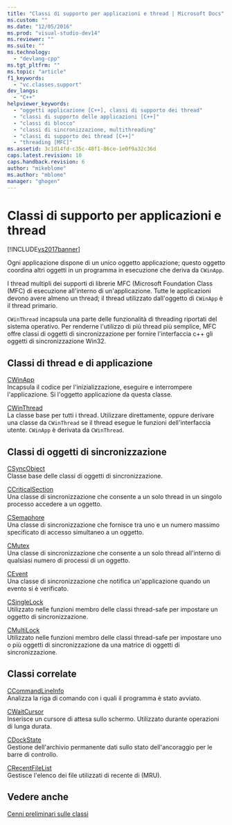 ```yaml
---
title: "Classi di supporto per applicazioni e thread | Microsoft Docs"
ms.custom: ""
ms.date: "12/05/2016"
ms.prod: "visual-studio-dev14"
ms.reviewer: ""
ms.suite: ""
ms.technology: 
  - "devlang-cpp"
ms.tgt_pltfrm: ""
ms.topic: "article"
f1_keywords: 
  - "vc.classes.support"
dev_langs: 
  - "C++"
helpviewer_keywords: 
  - "oggetti applicazione [C++], classi di supporto dei thread"
  - "classi di supporto delle applicazioni [C++]"
  - "classi di blocco"
  - "classi di sincronizzazione, multithreading"
  - "classi di supporto dei thread [C++]"
  - "threading [MFC]"
ms.assetid: 3c1d14fd-c35c-48f1-86ce-1e0f9a32c36d
caps.latest.revision: 10
caps.handback.revision: 6
author: "mikeblome"
ms.author: "mblome"
manager: "ghogen"
---
```

# Classi di supporto per applicazioni e thread
[!INCLUDE[vs2017banner](../assembler/inline/includes/vs2017banner.md)]

Ogni applicazione dispone di un unico oggetto applicazione; questo oggetto coordina altri oggetti in un programma in esecuzione che deriva da `CWinApp`.  
  
 I thread multipli dei supporti di librerie MFC \(Microsoft Foundation Class \(MFC\) di esecuzione all'interno di un'applicazione.  Tutte le applicazioni devono avere almeno un thread; il thread utilizzato dall'oggetto di `CWinApp` è il thread primario.  
  
 `CWinThread` incapsula una parte delle funzionalità di threading riportati del sistema operativo.  Per renderne l'utilizzo di più thread più semplice, MFC offre classi di oggetti di sincronizzazione per fornire l'interfaccia c\+\+ gli oggetti di sincronizzazione Win32.  
  
## Classi di thread e di applicazione  
 [CWinApp](../mfc/reference/cwinapp-class.md)  
 Incapsula il codice per l'inizializzazione, eseguire e interrompere l'applicazione.  Si l'oggetto applicazione da questa classe.  
  
 [CWinThread](../mfc/reference/cwinthread-class.md)  
 La classe base per tutti i thread.  Utilizzare direttamente, oppure derivare una classe da `CWinThread` se il thread esegue le funzioni dell'interfaccia utente.  `CWinApp` è derivata da `CWinThread`.  
  
## Classi di oggetti di sincronizzazione  
 [CSyncObject](../mfc/reference/csyncobject-class.md)  
 Classe base delle classi di oggetti di sincronizzazione.  
  
 [CCriticalSection](../mfc/reference/ccriticalsection-class.md)  
 Una classe di sincronizzazione che consente a un solo thread in un singolo processo accedere a un oggetto.  
  
 [CSemaphore](../mfc/reference/csemaphore-class.md)  
 Una classe di sincronizzazione che fornisce tra uno e un numero massimo specificato di accesso simultaneo a un oggetto.  
  
 [CMutex](../mfc/reference/cmutex-class.md)  
 Una classe di sincronizzazione che consente a un solo thread all'interno di qualsiasi numero di processi di un oggetto.  
  
 [CEvent](../mfc/reference/cevent-class.md)  
 Una classe di sincronizzazione che notifica un'applicazione quando un evento si è verificato.  
  
 [CSingleLock](../mfc/reference/csinglelock-class.md)  
 Utilizzato nelle funzioni membro delle classi thread\-safe per impostare un oggetto di sincronizzazione.  
  
 [CMultiLock](../mfc/reference/cmultilock-class.md)  
 Utilizzato nelle funzioni membro delle classi thread\-safe per impostare uno o più oggetti di sincronizzazione da una matrice di oggetti di sincronizzazione.  
  
## Classi correlate  
 [CCommandLineInfo](../mfc/reference/ccommandlineinfo-class.md)  
 Analizza la riga di comando con i quali il programma è stato avviato.  
  
 [CWaitCursor](../mfc/reference/cwaitcursor-class.md)  
 Inserisce un cursore di attesa sullo schermo.  Utilizzato durante operazioni di lunga durata.  
  
 [CDockState](../mfc/reference/cdockstate-class.md)  
 Gestione dell'archivio permanente dati sullo stato dell'ancoraggio per le barre di controllo.  
  
 [CRecentFileList](../mfc/reference/crecentfilelist-class.md)  
 Gestisce l'elenco dei file utilizzati di recente di \(MRU\).  
  
## Vedere anche  
 [Cenni preliminari sulle classi](../mfc/class-library-overview.md)